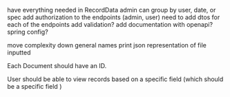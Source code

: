 have everything needed in RecordData
admin can group by user, date, or spec
add authorization to the endpoints (admin, user)
need to add dtos for each of the endpoints
add validation?
add documentation with openapi?
spring config?

move complexity down
general names
print json representation of file inputted

Each Document should have an ID.

User should be able to view records based on a specific field (which should be
a specific field )
